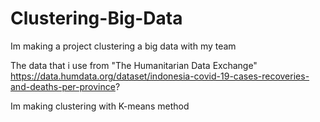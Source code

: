 # Clustering-Big-Data

Im making a project clustering a big data with my team 

The data that i use from "The Humanitarian Data Exchange"
https://data.humdata.org/dataset/indonesia-covid-19-cases-recoveries-and-deaths-per-province?

Im making clustering with K-means method


